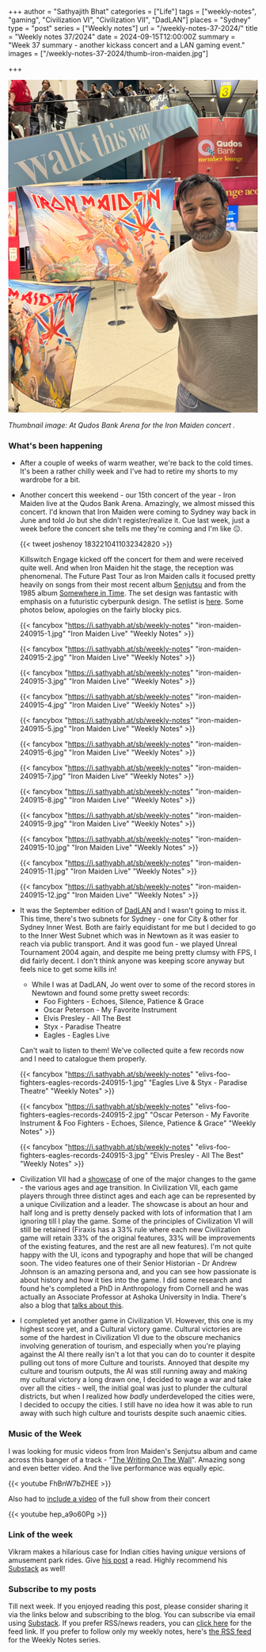 +++
author = "Sathyajith Bhat"
categories = ["Life"]
tags = ["weekly-notes", "gaming", "Civilization VI", "Civilization VII", "DadLAN"]
places = "Sydney"
type = "post"
series = ["Weekly notes"]
url = "/weekly-notes-37-2024/"
title = "Weekly notes 37/2024"
date = 2024-09-15T12:00:00Z
summary = "Week 37 summary - another kickass concert and a LAN gaming event."
images = ["/weekly-notes-37-2024/thumb-iron-maiden.jpg"]

+++

![](thumb-iron-maiden.jpg)

_Thumbnail image: At Qudos Bank Arena for the Iron Maiden concert ._ 

### What's been happening

* After a couple of weeks of warm weather, we're back to the cold times. It's been a rather chilly week and I've had to retire my shorts to my wardrobe for a bit.
* Another concert this weekend - our 15th concert of the year - Iron Maiden live at the Qudos Bank Arena. Amazingly, we almost missed this concert. I'd known that Iron Maiden were coming to Sydney way back in June and told Jo but she didn't register/realize it. Cue last week, just a week before the concert she tells me they're coming and I'm like 😑.

  {{< tweet joshenoy 1832210411032342820 >}}

  Killswitch Engage kicked off the concert for them and were received quite well. And when Iron Maiden hit the stage, the reception was phenomenal. The Future Past Tour as Iron Maiden calls it focused pretty heavily on songs from their most recent album [Senjutsu](https://open.spotify.com/album/3TymcPWXqsCRA5oSL0TkPU?si=C1yCnlg5QDK9X5sJ0QEFvg) and from the 1985 album [Somewhere in Time](https://open.spotify.com/album/0OEg65hPhgP7B0Dy9TqP2L?si=BMNVcWC4QpO8_kkRIRUCwA). The set design was fantastic with emphasis on a futuristic cyberpunk design. The setlist is [here](https://www.setlist.fm/setlist/iron-maiden/2024/qudos-bank-arena-sydney-australia-5bab83b8.html). Some photos below, apologies on the fairly blocky pics.

  {{< fancybox "https://i.sathyabh.at/sb/weekly-notes" "iron-maiden-240915-1.jpg" "Iron Maiden Live" "Weekly Notes" >}}

  {{< fancybox "https://i.sathyabh.at/sb/weekly-notes" "iron-maiden-240915-2.jpg" "Iron Maiden Live" "Weekly Notes" >}}

  {{< fancybox "https://i.sathyabh.at/sb/weekly-notes" "iron-maiden-240915-3.jpg" "Iron Maiden Live" "Weekly Notes" >}}

  {{< fancybox "https://i.sathyabh.at/sb/weekly-notes" "iron-maiden-240915-4.jpg" "Iron Maiden Live" "Weekly Notes" >}}

  {{< fancybox "https://i.sathyabh.at/sb/weekly-notes" "iron-maiden-240915-5.jpg" "Iron Maiden Live" "Weekly Notes" >}}

  {{< fancybox "https://i.sathyabh.at/sb/weekly-notes" "iron-maiden-240915-6.jpg" "Iron Maiden Live" "Weekly Notes" >}}

  {{< fancybox "https://i.sathyabh.at/sb/weekly-notes" "iron-maiden-240915-7.jpg" "Iron Maiden Live" "Weekly Notes" >}}

  {{< fancybox "https://i.sathyabh.at/sb/weekly-notes" "iron-maiden-240915-8.jpg" "Iron Maiden Live" "Weekly Notes" >}}

  {{< fancybox "https://i.sathyabh.at/sb/weekly-notes" "iron-maiden-240915-9.jpg" "Iron Maiden Live" "Weekly Notes" >}}

  {{< fancybox "https://i.sathyabh.at/sb/weekly-notes" "iron-maiden-240915-10.jpg" "Iron Maiden Live" "Weekly Notes" >}}

  {{< fancybox "https://i.sathyabh.at/sb/weekly-notes" "iron-maiden-240915-11.jpg" "Iron Maiden Live" "Weekly Notes" >}}

  {{< fancybox "https://i.sathyabh.at/sb/weekly-notes" "iron-maiden-240915-12.jpg" "Iron Maiden Live" "Weekly Notes" >}}

* It was the September edition of [DadLAN](/weekly-notes-33-2024/) and I wasn't going to miss it. This time, there's two subnets for Sydney - one for City & other for Sydney Inner West. Both are fairly equidistant for me but I decided to go to the Inner West Subnet which was in Newtown as it was easier to reach via public transport. And it was good fun - we played Unreal Tournament 2004 again, and despite me being pretty clumsy with FPS, I did fairly decent. I don't think anyone was keeping score anyway but feels nice to get some kills in! 
  * While I was at DadLAN, Jo went over to some of the record stores in Newtown and found some pretty sweet records:
    * Foo Fighters - Echoes, Silence, Patience & Grace
    * Oscar Peterson - My Favorite Instrument
    * Elvis Presley - All The Best
    * Styx - Paradise Theatre 
    * Eagles - Eagles Live

  Can't wait to listen to them! We've collected quite a few records now and I need to catalogue them properly. 

  {{< fancybox "https://i.sathyabh.at/sb/weekly-notes" "elivs-foo-fighters-eagles-records-240915-1.jpg" "Eagles Live & Styx - Paradise Theatre" "Weekly Notes" >}}

  {{< fancybox "https://i.sathyabh.at/sb/weekly-notes" "elivs-foo-fighters-eagles-records-240915-2.jpg" "Oscar Peterson - My Favorite Instrument & Foo Fighters - Echoes, Silence, Patience & Grace" "Weekly Notes" >}}

  {{< fancybox "https://i.sathyabh.at/sb/weekly-notes" "elivs-foo-fighters-eagles-records-240915-3.jpg" "Elvis Presley - All The Best" "Weekly Notes" >}}

* Civilization VII had a [showcase](https://www.youtube.com/watch?v=JjUdkPW3zLg) of one of the major changes to the game - the various ages and age transition. In Civilization VII, each game players through three distinct ages and each age can be represented by a unique Civilization and a leader. The showcase is about an hour and half long and is pretty densely packed with lots of information that I am ignoring till I play the game. Some of the principles of Civilization VI will still be retained (Firaxis has a 33% rule where each new Civilization game will retain 33% of the original features, 33% will be improvements of the existing features, and the rest are all new features). I'm not quite happy with the UI, icons and typography and hope that will be changed soon. The video features one of their Senior Historian - Dr Andrew Johnson is an amazing persona and, and you can see how passionate is about history and how it ties into the game. I did some research and found he's completed a PhD in Anthropology from Cornell and he was actually an Associate Professor at Ashoka University in India. There's also a blog that [talks about this](https://civilization.2k.com/civ-vii/news/dev-diary-1-ages/). 

* I completed yet another game in Civilization VI. However, this one is my highest score yet, and a Cultural victory game. Cultural victories are some of the hardest in Civilization VI due to the obscure mechanics involving generation of tourism, and especially when you're playing against the AI there really isn't a lot that you can do to counter it despite pulling out tons of more Culture and tourists. Annoyed that despite my culture and tourism outputs, the AI was still running away and making my cultural victory a long drawn one, I decided to wage a war and take over all the cities - well, the initial goal was just to plunder the cultural districts, but when I realized how _badly_ underdeveloped the cities were, I decided to occupy the cities. I still have no idea how it was able to run away with such high culture and tourists despite such anaemic cities.

### Music of the Week

I was looking for music videos from Iron Maiden's Senjutsu album and came across this banger of a track - "[The Writing On The Wall](https://www.youtube.com/watch?v=FhBnW7bZHEE)". Amazing song and even better video. And the live performance was equally epic. 

{{< youtube FhBnW7bZHEE >}}

Also had to [include a video](https://www.youtube.com/watch?v=hep_a9o60Pg) of the full show from their concert 

{{< youtube hep_a9o60Pg >}}

### Link of the week

Vikram makes a hilarious case for Indian cities having _unique_ versions of amusement park rides. Give [his post](https://vikrchan.substack.com/p/sporting-nations) a read. Highly recommend his [Substack](https://vikrchan.substack.com/) as well!

### Subscribe to my posts

Till next week. If you enjoyed reading this post, please consider sharing it via the links below and subscribing to the blog. You can subscribe via email using [Substack](https://sathyabhat.substack.com/). If you prefer RSS/news readers, you can [click here](https://sathyabh.at/index.xml) for the feed link. If you prefer to follow only my weekly notes, here's [the RSS feed](https://sathyabh.at/series/weekly-notes/index.xml) for the Weekly Notes series. 
